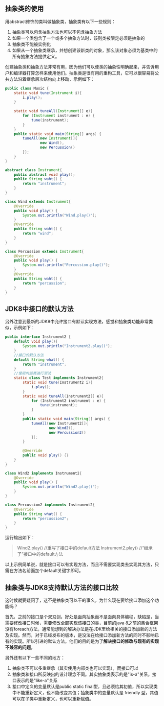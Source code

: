 ## 抽象类的使用

用abstract修饰的类叫做抽象类，抽象类有以下一些规则：

1. 抽象类可以包含抽象方法也可以不包含抽象方法
2. 如果一个类包含了一个或多个抽象方法时，该则类被限定必须是抽象的
3. 抽象类不能被实例化
4. 如果从一个抽象类继承，并想创建该新类的对象，那么该对象必须为基类中的所有抽象方法提供定义。

创建抽象类和抽象方法非常有用，因为他们可以使类的抽象性明确起来，并告诉用户和编译器打算怎样来使用他们。抽象类是很有用的重构工具，它可以很容易将公共方法沿着继承层次结构向上移动，示例如下：

```java
public class Music {
	static void tune(Instrument i){
		i.play();
	}
	
	static void tuneAll(Instrument[] e){
		for (Instrument instrument : e) {
			tune(instrument);
		}
	}
	public static void main(String[] args) {
		tuneAll(new Instrument[]{
				new Wind(),
				new Percussion()
		});
	}
}

abstract class Instrument{
	public abstract void play(); 
	public String waht() {
		return "instrument";
	}	
}

class Wind extends Instrument{
	@Override
	public void play() {
		System.out.println("Wind.play()");
	}
	@Override
	public String waht() {
		return "wind";
	}
}

class Percussion extends Instrument{
	@Override
	public void play() {
		System.out.println("Percussion.play()");
	}
	@Override
	public String waht() {
		return "percussion";
	}
}
```

## JDK8中接口的默认方法

另外注意到最新的JDK8中允许接口有默认实现方法，感觉和抽象类功能非常类似，示例如下：

```java
public interface Instrument2 {
    default void play(){
    	System.out.println("Instrument2.play()");
    }
    //接口的默认方法
	default String what() {
		return "instrument";
	}
	//使用内部类进行测试
	static class Test implements Instrument2{
		static void tune(Instrument2 i){
			i.play();
		}
		static void tuneAll(Instrument2[] e){
			for (Instrument2 instrument : e) {
				tune(instrument);
			}
		}
		public static void main(String[] args) {
			tuneAll(new Instrument2[]{
					new Wind2(),
					new Percussion2()
			});
		}
		
		@Override
		public void play() {}
	}
}

class Wind2 implements Instrument2{
	@Override
	public void play() {
		System.out.println("Wind2.play()");
	}
}

class Percussion2 implements Instrument2{
	@Override
	public String what() {
		return "percussion2";
	}
}
```
运行输出如下：
> Wind2.play() //重写了接口中的default方法
Instrument2.play() //“继承了”接口中的default方法


以上示例简单说，就是接口可以有实现方法，而且不需要实现类去实现其方法，只需在方法名前面加个default关键字即可。

## 抽象类与JDK8支持默认方法的接口比较

这时候就要疑问了，这不是抽象类可以干的事么，为什么现在要给接口添加这个功能吗？

首先，之前的接口是个双刃剑，好处是面向抽象而不是面向具体编程，缺陷是，当需要修改接口时候，需要修改全部实现该接口的类，目前的java 8之前的集合框架没有foreach方法，通常能想到的解决办法是在JDK里给相关的接口添加新的方法及实现。然而，对于已经发布的版本，是没法在给接口添加新方法的同时不影响已有的实现。所以引进的默认方法。他们的目的是为了**解决接口的修改与现有的实现不兼容的问题**。

另外还有以下一些不同的地方：

1. 抽象类不可以多重继承（其实使用内部类也可以实现），而接口可以
2. 抽象类和接口所反映出的设计理念不同。其实抽象类表示的是"is-a"关系，接口表示的是"like-a"关系
3. 接口中定义的变量默认是public static final型，且必须给其初值，所以实现类中不能重新定义，也不能改变其值；抽象类中的变量默认是 friendly 型，其值可以在子类中重新定义，也可以重新赋值。